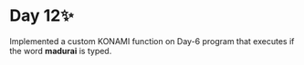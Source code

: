 # Day 12✨

Implemented a custom KONAMI function on Day-6 program that executes if the word **madurai** is typed.
